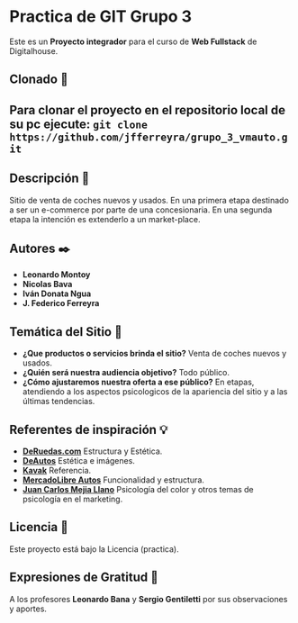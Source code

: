 # Practica de GIT **Grupo 3**

Este es un **Proyecto integrador** para el curso de **Web Fullstack** de Digitalhouse.


## Clonado 🚀
Para clonar el proyecto en el repositorio local de su pc ejecute:
`git clone https://github.com/jfferreyra/grupo_3_vmauto.git`
---
## Descripción 📝

Sitio de venta de coches nuevos y usados.
En una primera etapa destinado a ser un e-commerce por parte de una concesionaria. En una segunda etapa la intención es extenderlo a un market-place.

## Autores ✒️ 

- **Leonardo Montoy**
- **Nicolas Bava**
- **Iván Donata Ngua**
- **J. Federico Ferreyra**
## Temática del Sitio 📖
+ **¿Que productos o servicios brinda el sitio?**
    Venta de coches nuevos y usados.
+ **¿Quién será nuestra audiencia objetivo?**
    Todo público.
+ **¿Cómo ajustaremos nuestra oferta a ese público?**
    En etapas, atendiendo a los aspectos psicologicos de la apariencia del sitio y a las últimas tendencias.
## Referentes de inspiración 💡
+ **[DeRuedas.com](https://www.deruedas.com.ar/)**
    Estructura y Estética.
+ **[DeAutos](https://www.deautos.com/)**
    Estética e imágenes.
+ **[Kavak](https://www.kavak.com/ar)**
    Referencia.
+ **[MercadoLibre Autos](https://autos.mercadolibre.com.ar/)**
    Funcionalidad y estructura.
+ **[Juan Carlos Mejia Llano](https://www.juancmejia.com/marketing-digital/psicologia-del-color-utilice-los-colores-para-aumentar-sus-ventas-online-y-offline/)**
    Psicología del color y otros temas de psicología en el marketing.

## Licencia 📄

Este proyecto está bajo la Licencia (practica).

## Expresiones de Gratitud 🎁

A los profesores **Leonardo Bana** y **Sergio Gentiletti** por sus observaciones y aportes.